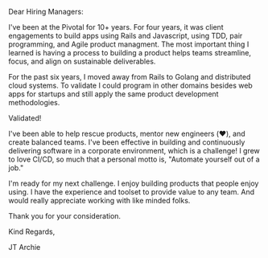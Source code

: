 Dear Hiring Managers:

<job description>

I've been at the Pivotal for 10+ years. For four years, it was client engagements to build apps using Rails and Javascript, using TDD, pair programming, and Agile product managment. The most important thing I learned is having a process to building a product helps teams streamline, focus, and align on sustainable deliverables.

For the past six years, I moved away from Rails to Golang and distributed cloud systems. To validate I could program in other domains besides web apps for startups and still apply the same product development methodologies.

Validated!

I've been able to help rescue products, mentor new engineers (❤️), and create balanced teams. I've been effective in building and continuously delivering software in a corporate environment, which is a challenge! I grew to love CI/CD, so much that a personal motto is, "Automate yourself out of a job."

I'm ready for my next challenge.
I enjoy building products that people enjoy using.
I have the experience and toolset to provide value to any team.
And would really appreciate working with like minded folks.

Thank you for your consideration.

Kind Regards,

JT Archie
